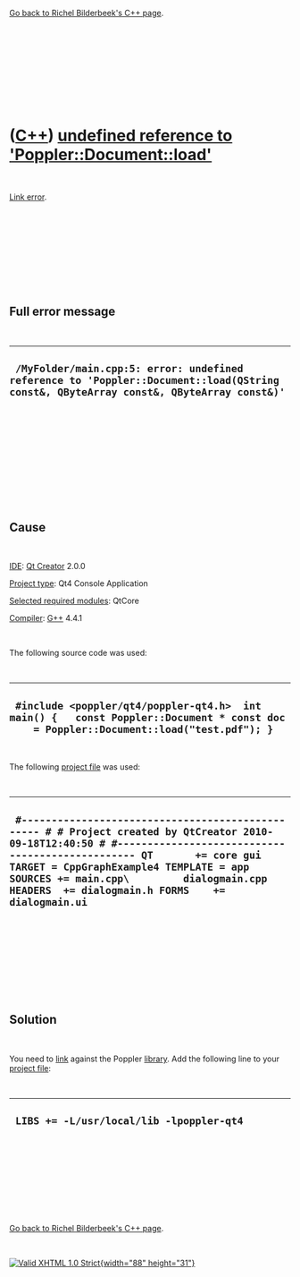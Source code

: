 

[Go back to Richel Bilderbeek's C++ page](Cpp.htm).

 

 

 

 

 

([C++](Cpp.htm)) [undefined reference to 'Poppler::Document::load'](CppLinkErrorUndefinedReferenceToPoppler.htm)
================================================================================================================

 

[Link error](CppLinkError.htm).

 

 

 

 

 

Full error message
------------------

 

  ----------------------------------------------------------------------------------------------------------------------------------------
  ` /MyFolder/main.cpp:5: error: undefined reference to 'Poppler::Document::load(QString const&, QByteArray const&, QByteArray const&)'`
  ----------------------------------------------------------------------------------------------------------------------------------------

 

 

 

 

 

 

Cause
-----

 

[IDE](CppIde.htm): [Qt Creator](CppQt.htm) 2.0.0

[Project type](CppQtProjectType.htm): Qt4 Console Application

[Selected required modules](CppQtCreatorSelectRequiredModules.png):
QtCore

[Compiler](CppCompiler.htm): [G++](CppGpp.htm) 4.4.1

 

The following source code was used:

 

  -------------------------------------------------------------------------------------------------------------------------------------------
  ` #include <poppler/qt4/poppler-qt4.h>  int main() {   const Poppler::Document * const doc      = Poppler::Document::load("test.pdf"); }`
  -------------------------------------------------------------------------------------------------------------------------------------------

 

The following [project file](CppQtProjectFile.htm) was used:

 

  ------------------------------------------------------------------------------------------------------------------------------------------------------------------------------------------------------------------------------------------------------------------------------------------------------------------------------
  ` #------------------------------------------------- # # Project created by QtCreator 2010-09-18T12:40:50 # #------------------------------------------------- QT       += core gui TARGET = CppGraphExample4 TEMPLATE = app SOURCES += main.cpp\         dialogmain.cpp HEADERS  += dialogmain.h FORMS    += dialogmain.ui`
  ------------------------------------------------------------------------------------------------------------------------------------------------------------------------------------------------------------------------------------------------------------------------------------------------------------------------------

 

 

 

 

 

Solution
--------

 

You need to [link](CppLink.htm) against the Poppler
[library](CppLibrary.htm). Add the following line to your [project
file](CppQtProjectFile.htm):

 

  -------------------------------------------
  ` LIBS += -L/usr/local/lib -lpoppler-qt4`
  -------------------------------------------

 

 

 

 

 

[Go back to Richel Bilderbeek's C++ page](Cpp.htm).



 

[![Valid XHTML 1.0 Strict](valid-xhtml10.png){width="88"
height="31"}](http://validator.w3.org/check?uri=referer)
